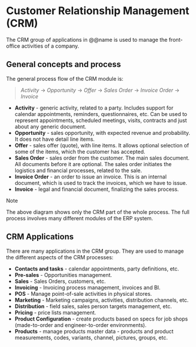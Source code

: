 ﻿# Customer Relationship Management (CRM)

The CRM group of applications in @@name is used to manage the front-office activities of a company.

## General concepts and process

The general process flow of the CRM module is:

> *Activity* -> *Opportunity* -> *Offer* -> *Sales Order* -> *Invoice Order* -> *Invoice*

* **Activity** - generic activity, related to a party. Includes support for calendar appointments, reminders, questionnaires, etc. Can be used to represent appointments, scheduled meetings, visits, contracts and just about any generic document.
* **Opportunity** - sales opportunity, with expected revenue and probability. It does not have detail line items.
* **Offer** - sales offer (quote), with line items. It allows optional selection of some of the items, which the customer has accepted.
* **Sales Order** - sales order from the customer. The main sales document. All documents before it are optional. The sales order initiates the logistics and financial processes, related to the sale.
* **Invoice Order** - an order to issue an invoice. This is an internal document, which is used to track the invoices, which we have to issue.
* **Invoice** - legal and financial document, finalizing the sales process.

> [!NOTE]
> The above diagram shows only the CRM part of the whole process.
> The full process involves many different modules of the ERP system.

## CRM Applications

There are many applications in the CRM group.
They are used to manage the different aspects of the CRM processes:

* **Contacts and tasks** - calendar appointments, party definitions, etc.
* **Pre-sales** - Opportunities management.
* **Sales** - Sales Orders, customers, etc.
* **Invoicing** - Invoicing process management, invoices and BI.
* **POS** - Manage point-of-sale activities in physical stores.
* **Marketing** - Marketing campaigns, activities, distribution channels, etc.
* **Distribution** - field sales, sales person targets management, etc.
* **Pricing** - price lists management.
* **Product Configuration** - create products based on specs for job shops (made-to-order and engineer-to-order environments).
* **Products** - manage products master data - products and product measurements, codes, variants, channel, pictures, groups, etc.

